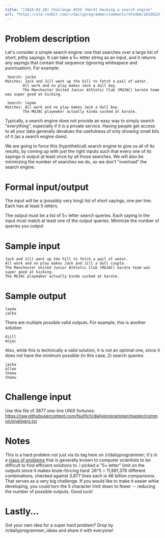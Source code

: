 ```yaml
---
title: "[2016-02-26] Challenge #255 [Hard] Hacking a search engine"
url: "https://old.reddit.com/r/dailyprogrammer/comments/47o4b6/20160226_challenge_255_hard_hacking_a_search/"
---
```


# Problem description

Let's consider a simple search engine: one that searches over a large list of short, pithy sayings. It can take a 5+ letter string as an input, and it returns any sayings that contain that sequence (ignoring whitespace and punctuation). For example:

     Search: jacka
    Matches: Jack and Jill went up the hill to fetch a pail of water.
            All work and no play makes Jack a dull boy.
            The Manchester United Junior Athletic Club (MUJAC) karate team was super good at kicking.

     Search: layma
    Matches: All work and no play makes Jack a dull boy.
            The MUJAC playmaker actually kinda sucked at karate.


Typically, a search engine does not provide an easy way to simply search "everything", especially if it is a private service. Having people get access to all your data generally devalues the usefulness of only showing small bits of it (as a search engine does). 

We are going to force this (hypothetical) search engine to give us all of its results, by coming up with just the right inputs such that every one of its sayings is output at least once by all those searches. We will also be minimizing the number of searches we do, so we don't "overload" the search engine.

# Formal input/output

The input will be a (possibly very long) list of short sayings, one per line. Each has at least 5 letters.

The output must be a list of 5+ letter search queries. Each saying in the input must match at least one of the output queries. Minimize the number of queries you output.

# Sample input

    Jack and Jill went up the hill to fetch a pail of water.
    All work and no play makes Jack and Jill a dull couple.
    The Manchester United Junior Athletic Club (MUJAC) karate team was super good at kicking.
    The MUJAC playmaker actually kinda sucked at karate.

# Sample output

    layma
    jacka

There are multiple possible valid outputs. For example, this is another solution:

    djill
    mujac

Also, while this is technically a valid solution, it is *not* an optimal one, since it does not have the minimum possible (in this case, 2) search queries:

    jacka
    allwo
    thema
    themu

# Challenge input

Use this file of 3877 one-line UNIX fortunes: https://raw.githubusercontent.com/fsufitch/dailyprogrammer/master/common/oneliners.txt

# Notes

This is a hard problem not just via its tag here on /r/dailyprogrammer; it's in a [class of problems](https://en.wikipedia.org/wiki/NP-completeness#NP-complete_problems) that is generally known to computer scientists to be difficult to find efficient solutions to. I picked a "5+ letter" limit on the outputs since it makes brute-forcing hard: 26^5 = 11,881,376 different combinations, checked against 3,877 lines each is 46 billion comparisons. That serves as a very big challenge. If you would like to make it easier while developing, you could turn the 5 character limit down to fewer -- reducing the number of possible outputs. Good luck!

# Lastly...

Got your own idea for a super hard problem? Drop by /r/dailyprogrammer_ideas and share it with everyone!